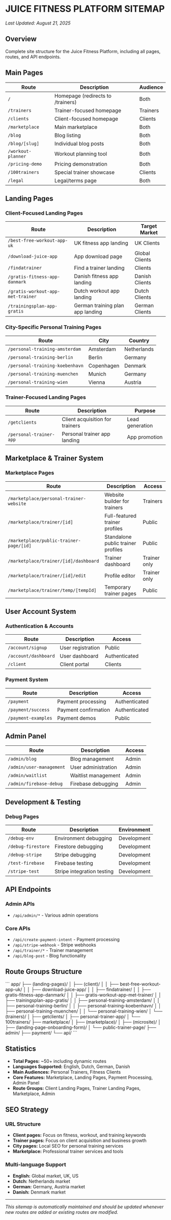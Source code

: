 # JUICE FITNESS PLATFORM SITEMAP

*Last Updated: August 21, 2025*

## Overview
Complete site structure for the Juice Fitness Platform, including all pages, routes, and API endpoints.

## Main Pages

| Route | Description | Audience |
|-------|-------------|----------|
| `/` | Homepage (redirects to /trainers) | Both |
| `/trainers` | Trainer-focused homepage | Trainers |
| `/clients` | Client-focused homepage | Clients |
| `/marketplace` | Main marketplace | Both |
| `/blog` | Blog listing | Both |
| `/blog/[slug]` | Individual blog posts | Both |
| `/workout-planner` | Workout planning tool | Both |
| `/pricing-demo` | Pricing demonstration | Both |
| `/100trainers` | Special trainer showcase | Clients |
| `/legal` | Legal/terms page | Both |

## Landing Pages

### Client-Focused Landing Pages
| Route | Description | Target Market |
|-------|-------------|---------------|
| `/best-free-workout-app-uk` | UK fitness app landing | UK Clients |
| `/download-juice-app` | App download page | Global Clients |
| `/findatrainer` | Find a trainer landing | Clients |
| `/gratis-fitness-app-danmark` | Danish fitness app landing | Danish Clients |
| `/gratis-workout-app-met-trainer` | Dutch workout app landing | Dutch Clients |
| `/trainingsplan-app-gratis` | German training plan app landing | German Clients |

### City-Specific Personal Training Pages
| Route | City | Country |
|-------|------|---------|
| `/personal-training-amsterdam` | Amsterdam | Netherlands |
| `/personal-training-berlin` | Berlin | Germany |
| `/personal-training-koebenhavn` | Copenhagen | Denmark |
| `/personal-training-muenchen` | Munich | Germany |
| `/personal-training-wien` | Vienna | Austria |

### Trainer-Focused Landing Pages
| Route | Description | Purpose |
|-------|-------------|---------|
| `/getclients` | Client acquisition for trainers | Lead generation |
| `/personal-trainer-app` | Personal trainer app landing | App promotion |

## Marketplace & Trainer System

### Marketplace Pages
| Route | Description | Access |
|-------|-------------|--------|
| `/marketplace/personal-trainer-website` | Website builder for trainers | Trainers |
| `/marketplace/trainer/[id]` | Full-featured trainer profiles | Public |
| `/marketplace/public-trainer-page/[id]` | Standalone public trainer profiles | Public |
| `/marketplace/trainer/[id]/dashboard` | Trainer dashboard | Trainer only |
| `/marketplace/trainer/[id]/edit` | Profile editor | Trainer only |
| `/marketplace/trainer/temp/[tempId]` | Temporary trainer pages | Public |

## User Account System

### Authentication & Accounts
| Route | Description | Access |
|-------|-------------|--------|
| `/account/signup` | User registration | Public |
| `/account/dashboard` | User dashboard | Authenticated |
| `/client` | Client portal | Clients |

### Payment System
| Route | Description | Access |
|-------|-------------|--------|
| `/payment` | Payment processing | Authenticated |
| `/payment/success` | Payment confirmation | Authenticated |
| `/payment-examples` | Payment demos | Public |

## Admin Panel

| Route | Description | Access |
|-------|-------------|--------|
| `/admin/blog` | Blog management | Admin |
| `/admin/user-management` | User administration | Admin |
| `/admin/waitlist` | Waitlist management | Admin |
| `/admin/firebase-debug` | Firebase debugging | Admin |

## Development & Testing

### Debug Pages
| Route | Description | Environment |
|-------|-------------|-------------|
| `/debug-env` | Environment debugging | Development |
| `/debug-firestore` | Firestore debugging | Development |
| `/debug-stripe` | Stripe debugging | Development |
| `/test-firebase` | Firebase testing | Development |
| `/stripe-test` | Stripe integration testing | Development |

## API Endpoints

### Admin APIs
- `/api/admin/*` - Various admin operations

### Core APIs
- `/api/create-payment-intent` - Payment processing
- `/api/stripe-webhook` - Stripe webhooks
- `/api/trainer/*` - Trainer management
- `/api/blog-post` - Blog functionality

## Route Groups Structure

\`\`\`
app/
├── (landing-pages)/
│   ├── (client)/
│   │   ├── best-free-workout-app-uk/
│   │   ├── download-juice-app/
│   │   ├── findatrainer/
│   │   ├── gratis-fitness-app-danmark/
│   │   ├── gratis-workout-app-met-trainer/
│   │   ├── trainingsplan-app-gratis/
│   │   ├── personal-training-amsterdam/
│   │   ├── personal-training-berlin/
│   │   ├── personal-training-koebenhavn/
│   │   ├── personal-training-muenchen/
│   │   └── personal-training-wien/
│   └── (trainers)/
│       ├── getclients/
│       ├── personal-trainer-app/
│       └── 100trainers/
├── marketplace/
│   ├── (marketplace)/
│   ├── (microsite)/
│   ├── (landing-page-onboarding-form)/
│   └── public-trainer-page/
├── admin/
├── payment/
└── api/
\`\`\`

## Statistics

- **Total Pages:** ~50+ including dynamic routes
- **Languages Supported:** English, Dutch, German, Danish
- **Main Audiences:** Personal Trainers, Fitness Clients
- **Core Features:** Marketplace, Landing Pages, Payment Processing, Admin Panel
- **Route Groups:** Client Landing Pages, Trainer Landing Pages, Marketplace, Admin

## SEO Strategy

### URL Structure
- **Client pages:** Focus on fitness, workout, and training keywords
- **Trainer pages:** Focus on client acquisition and business growth
- **City pages:** Local SEO for personal training services
- **Marketplace:** Professional trainer services and tools

### Multi-language Support
- **English:** Global market, UK, US
- **Dutch:** Netherlands market
- **German:** Germany, Austria market  
- **Danish:** Denmark market

---

*This sitemap is automatically maintained and should be updated whenever new routes are added or existing routes are modified.*
